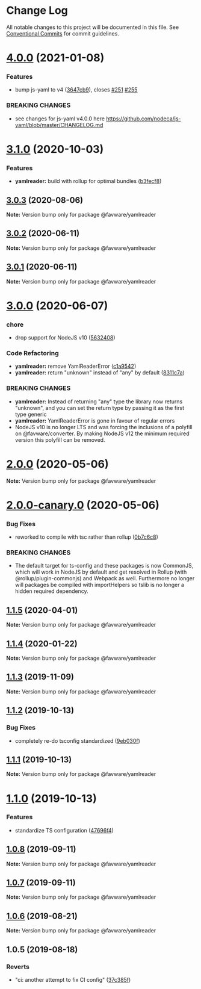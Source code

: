 # Change Log

All notable changes to this project will be documented in this file.
See [Conventional Commits](https://conventionalcommits.org) for commit guidelines.

# [4.0.0](https://github.com/favware/node-packages/compare/@favware/yamlreader@3.1.0...@favware/yamlreader@4.0.0) (2021-01-08)


### Features

* bump js-yaml to v4 ([3647cb9](https://github.com/favware/node-packages/commit/3647cb9c59c938422a28a603eee07f81ffe8f165)), closes [#251](https://github.com/favware/node-packages/issues/251) [#255](https://github.com/favware/node-packages/issues/255)


### BREAKING CHANGES

* see changes for js-yaml v4.0.0 here
https://github.com/nodeca/js-yaml/blob/master/CHANGELOG.md





# [3.1.0](https://github.com/favware/node-packages/compare/@favware/yamlreader@3.0.3...@favware/yamlreader@3.1.0) (2020-10-03)


### Features

* **yamlreader:** build with rollup for optimal bundles ([b3fecf8](https://github.com/favware/node-packages/commit/b3fecf8920fc46d7016741a4534ae7b7789f9928))





## [3.0.3](https://github.com/favware/node-packages/compare/@favware/yamlreader@3.0.2...@favware/yamlreader@3.0.3) (2020-08-06)

**Note:** Version bump only for package @favware/yamlreader

## [3.0.2](https://github.com/favware/node-packages/compare/@favware/yamlreader@3.0.1...@favware/yamlreader@3.0.2) (2020-06-11)

**Note:** Version bump only for package @favware/yamlreader

## [3.0.1](https://github.com/favware/node-packages/compare/@favware/yamlreader@3.0.0...@favware/yamlreader@3.0.1) (2020-06-11)

**Note:** Version bump only for package @favware/yamlreader

# [3.0.0](https://github.com/favware/node-packages/compare/@favware/yamlreader@2.0.0...@favware/yamlreader@3.0.0) (2020-06-07)

### chore

- drop support for NodeJS v10 ([5632408](https://github.com/favware/node-packages/commit/56324085cb35a10eecaec28f619fae01417055a7))

### Code Refactoring

- **yamlreader:** remove YamlReaderError ([c1a9542](https://github.com/favware/node-packages/commit/c1a9542f27ac392e71ec330ec477d69818bdce71))
- **yamlreader:** return "unknown" instead of "any" by default ([8311c7a](https://github.com/favware/node-packages/commit/8311c7a92efa9bae1c3c90d5410c88e5556181f5))

### BREAKING CHANGES

- **yamlreader:** Instead of returning "any" type the library now returns "unknown", and you can set
  the return type by passing it as the first type generic
- **yamlreader:** YamlReaderError is gone in favour of regular errors
- NodeJS v10 is no longer LTS and was forcing the inclusions of a polyfill on
  @favware/converter. By making NodeJS v12 the minimum required version this polyfill can be removed.

# [2.0.0](https://github.com/favware/node-packages/compare/@favware/yamlreader@2.0.0-canary.0...@favware/yamlreader@2.0.0) (2020-05-06)

**Note:** Version bump only for package @favware/yamlreader

# [2.0.0-canary.0](https://github.com/favware/node-packages/compare/@favware/yamlreader@1.1.5...@favware/yamlreader@2.0.0-canary.0) (2020-05-06)

### Bug Fixes

- reworked to compile with tsc rather than rollup ([0b7c6c8](https://github.com/favware/node-packages/commit/0b7c6c81fab75fd298eea8427bbee373d91306bb))

### BREAKING CHANGES

- The default target for ts-config and these packages is now CommonJS, which will
  work in NodeJS by default and get resolved in Rollup (with @rollup/plugin-commonjs) and Webpack as
  well. Furthermore no longer will packages be compiled with importHelpers so tslib is no longer a
  hidden required dependency.

## [1.1.5](https://github.com/favware/node-packages/compare/@favware/yamlreader@1.1.4...@favware/yamlreader@1.1.5) (2020-04-01)

**Note:** Version bump only for package @favware/yamlreader

## [1.1.4](https://github.com/favware/node-packages/compare/@favware/yamlreader@1.1.3...@favware/yamlreader@1.1.4) (2020-01-22)

**Note:** Version bump only for package @favware/yamlreader

## [1.1.3](https://github.com/favware/node-packages/compare/@favware/yamlreader@1.1.2...@favware/yamlreader@1.1.3) (2019-11-09)

**Note:** Version bump only for package @favware/yamlreader

## [1.1.2](https://github.com/favware/node-packages/compare/@favware/yamlreader@1.1.1...@favware/yamlreader@1.1.2) (2019-10-13)

### Bug Fixes

- completely re-do tsconfig standardized ([9eb030f](https://github.com/favware/node-packages/commit/9eb030fdf1deb75d5ae8b273d0e9c359bcb985a1))

## [1.1.1](https://github.com/favware/node-packages/compare/@favware/yamlreader@1.1.0...@favware/yamlreader@1.1.1) (2019-10-13)

**Note:** Version bump only for package @favware/yamlreader

# [1.1.0](https://github.com/favware/node-packages/compare/@favware/yamlreader@1.0.8...@favware/yamlreader@1.1.0) (2019-10-13)

### Features

- standardize TS configuration ([47696f4](https://github.com/favware/node-packages/commit/47696f4e1dd2632b305ff9789cdd6c473fa709ca))

## [1.0.8](https://github.com/favware/node-packages/compare/@favware/yamlreader@1.0.7...@favware/yamlreader@1.0.8) (2019-09-11)

**Note:** Version bump only for package @favware/yamlreader

## [1.0.7](https://github.com/favware/node-packages/compare/@favware/yamlreader@1.0.6...@favware/yamlreader@1.0.7) (2019-09-11)

**Note:** Version bump only for package @favware/yamlreader

## [1.0.6](https://github.com/favware/node-packages/compare/@favware/yamlreader@1.0.5...@favware/yamlreader@1.0.6) (2019-08-21)

**Note:** Version bump only for package @favware/yamlreader

## 1.0.5 (2019-08-18)

### Reverts

- "ci: another attempt to fix CI config" ([37c385f](https://github.com/favware/node-packages/commit/37c385f))
